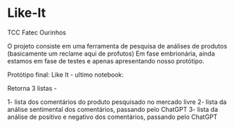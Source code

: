 # Like-It
TCC Fatec Ourinhos

O projeto consiste em uma ferramenta de pesquisa de análises de produtos (basicamente um reclame aqui de profutos)
Em fase embrionária, ainda estamos em fase de testes e apenas apresentando nosso protótipo.

Protótipo final: Like It - ultimo notebook:

Retorna 3 listas -

1- lista dos comentários do produto pesquisado no mercado livre 
2- lista da análise sentimental dos comentários, passando pelo ChatGPT 
3- lista da análise de positivo e negativo dos comentários, passando pelo ChatGPT 
